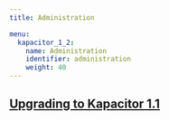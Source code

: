 ```yaml
---
title: Administration

menu:
  kapacitor_1_2:
    name: Administration
    identifier: administration
    weight: 40
---
```


## [Upgrading to Kapacitor 1.1](/kapacitor/v1.2/administration/upgrading/)
